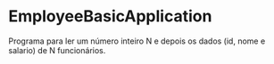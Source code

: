 # EmployeeBasicApplication
Programa para ler um número inteiro N e depois os dados (id, nome e salario) de N funcionários.
